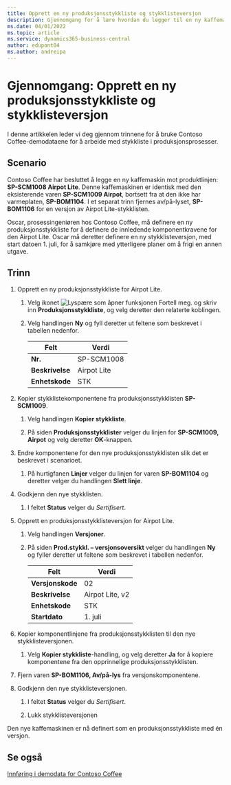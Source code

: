 ```yaml
---
title: Opprett en ny produksjonsstykkliste og stykklisteversjon
description: Gjennomgang for å lære hvordan du legger til en ny kaffemaskin i Contoso Coffees produktserie i Business Central.
ms.date: 04/01/2022
ms.topic: article
ms.service: dynamics365-business-central
author: edupont04
ms.author: andreipa
---
```

# Gjennomgang: Opprett en ny produksjonsstykkliste og stykklisteversjon

I denne artikkelen leder vi deg gjennom trinnene for å bruke Contoso Coffee-demodataene for å arbeide med stykkliste i produksjonsprosesser.  

## Scenario

Contoso Coffee har besluttet å legge en ny kaffemaskin mot produktlinjen: **SP-SCM1008 Airpot Lite**. Denne kaffemaskinen er identisk med den eksisterende varen **SP-SCM1009 Airpot**, bortsett fra at den ikke har varmeplaten, **SP-BOM1104**. I et separat trinn fjernes av/på-lyset, **SP-BOM1106** for en versjon av Airpot Lite-stykklisten.

Oscar, prosessingeniøren hos Contoso Coffee, må definere en ny produksjonsstykkliste for å definere de innledende komponentkravene for den Airpot Lite. Oscar må deretter definere en ny stykklisteversjon, med start datoen 1. juli, for å samkjøre med ytterligere planer om å frigi en annen utgave.

## Trinn

1. Opprett en ny produksjonsstykkliste for Airpot Lite.

    1. Velg ikonet ![Lyspære som åpner funksjonen Fortell meg.](../../media/ui-search/search_small.png "Fortell hva du vil gjøre") og skriv inn **Produksjonsstykkliste**, og velg deretter den relaterte koblingen.  

    2. Velg handlingen **Ny** og fyll deretter ut feltene som beskrevet i tabellen nedenfor.  

        |Felt  |Verdi  |
        |---------|---------|
        |**Nr.** |SP-SCM1008|
        |**Beskrivelse** |Airpot Lite|
        |**Enhetskode**|STK  |

2. Kopier stykklistekomponentene fra produksjonsstykklisten **SP-SCM1009**.

    1. Velg handlingen **Kopier stykkliste**.

    2. På siden **Produksjonsstykklister** velger du linjen for **SP-SCM1009, Airpot** og velg deretter **OK**-knappen.

3. Endre komponentene for den nye produksjonsstykklisten slik det er beskrevet i scenarioet.

    1. På hurtigfanen **Linjer** velger du linjen for varen **SP-BOM1104** og deretter velger du handlingen **Slett linje**.  

4. Godkjenn den nye stykklisten.  

    1. I feltet **Status** velger du *Sertifisert*.  

5. Opprett en produksjonsstykklisteversjon for Airpot Lite.

    1. Velg handlingen **Versjoner**.

    2. På siden **Prod.stykkl. – versjonsoversikt** velger du handlingen **Ny** og fyller deretter ut feltene som beskrevet i tabellen nedenfor.  

        |Felt  |Verdi  |
        |---------|---------|
        |**Versjonskode** |02|
        |**Beskrivelse** |Airpot Lite, v2|
        |**Enhetskode**|STK  |  
        |**Startdato**|1. juli  |  

6. Kopier komponentlinjene fra produksjonsstykklisten til den nye stykklisteversjonen.

    1. Velg **Kopier stykkliste**-handling, og velg deretter **Ja** for å kopiere komponentene fra den opprinnelige produksjonsstykklisten.

7. Fjern varen **SP-BOM1106, Av/på-lys** fra versjonskomponentene.

8. Godkjenn den nye stykklisteversjonen.

    1. I feltet **Status** velger du *Sertifisert*.  

    2. Lukk stykklisteversjonen

Den nye kaffemaskinen er nå definert som en produksjonsstykkliste med én versjon.  

## Se også

[Innføring i demodata for Contoso Coffee](../contoso-coffee-intro.md)  
